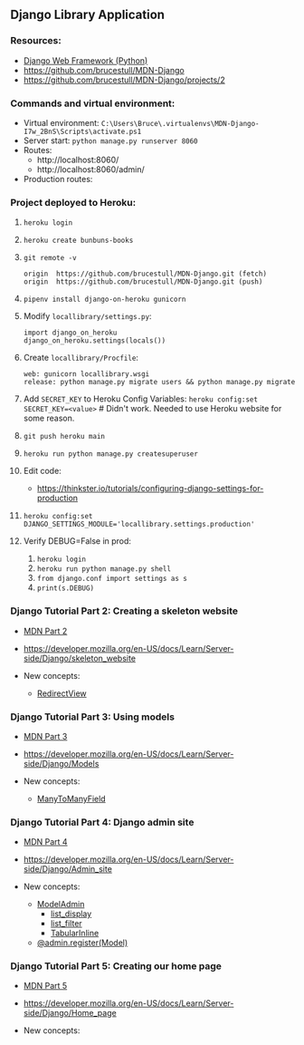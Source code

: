 ## Django Library Application

### Resources:
* [Django Web Framework (Python)](https://developer.mozilla.org/en-US/docs/Learn/Server-side/Django)
* https://github.com/brucestull/MDN-Django
* https://github.com/brucestull/MDN-Django/projects/2

### Commands and virtual environment:
* Virtual environment: `C:\Users\Bruce\.virtualenvs\MDN-Django-I7w_2BnS\Scripts\activate.ps1`
* Server start: `python manage.py runserver 8060`
* Routes:
    * http://localhost:8060/
    * http://localhost:8060/admin/
* Production routes:


### Project deployed to Heroku:

1. `heroku login`

1. `heroku create bunbuns-books`

1. `git remote -v`
    ```
    origin  https://github.com/brucestull/MDN-Django.git (fetch)
    origin  https://github.com/brucestull/MDN-Django.git (push)
    ```

1. `pipenv install django-on-heroku gunicorn`

1. Modify `locallibrary/settings.py`:
    ```
    import django_on_heroku
    django_on_heroku.settings(locals())
    ```

1. Create `locallibrary/Procfile`:
    ```
    web: gunicorn locallibrary.wsgi
    release: python manage.py migrate users && python manage.py migrate
    ```

1. Add `SECRET_KEY` to Heroku Config Variables:
`heroku config:set SECRET_KEY=<value>` # Didn't work. Needed to use Heroku website for some reason.

1. `git push heroku main`

1. `heroku run python manage.py createsuperuser`

1. Edit code:
    * https://thinkster.io/tutorials/configuring-django-settings-for-production

1. `heroku config:set DJANGO_SETTINGS_MODULE='locallibrary.settings.production'`

1. Verify DEBUG=False in prod:
    1. `heroku login`
    1. `heroku run python manage.py shell`
    1. `from django.conf import settings as s`
    1. `print(s.DEBUG)`

### Django Tutorial Part 2: Creating a skeleton website
* [MDN Part 2](https://github.com/brucestull/MDN-Django/issues/8)
* https://developer.mozilla.org/en-US/docs/Learn/Server-side/Django/skeleton_website

* New concepts:
    * [RedirectView](https://docs.djangoproject.com/en/4.0/ref/class-based-views/base/#redirectview)

### Django Tutorial Part 3: Using models
* [MDN Part 3](https://github.com/brucestull/MDN-Django/issues/10)
* https://developer.mozilla.org/en-US/docs/Learn/Server-side/Django/Models

* New concepts:
    * [ManyToManyField](https://docs.djangoproject.com/en/4.0/topics/db/examples/many_to_many/)

### Django Tutorial Part 4: Django admin site
* [MDN Part 4](https://github.com/brucestull/MDN-Django/issues/16)
* https://developer.mozilla.org/en-US/docs/Learn/Server-side/Django/Admin_site

* New concepts:
    * [ModelAdmin](https://docs.djangoproject.com/en/4.0/ref/contrib/admin/#modeladmin-objects)
        * [list_display](https://stackoverflow.com/a/59587324/10958667)
        * [list_filter](https://developer.mozilla.org/en-US/docs/Learn/Server-side/Django/Admin_site#add_list_filters)
        * [TabularInline](https://docs.djangoproject.com/en/4.0/ref/contrib/admin/#django.contrib.admin.TabularInline)
    * [@admin.register(Model)](https://docs.djangoproject.com/en/4.0/ref/contrib/admin/#the-register-decorator)

### Django Tutorial Part 5: Creating our home page
* [MDN Part 5](https://github.com/brucestull/MDN-Django/issues/21)
* https://developer.mozilla.org/en-US/docs/Learn/Server-side/Django/Home_page

* New concepts:
